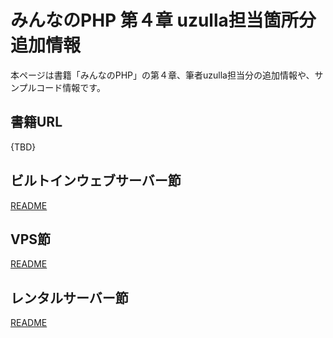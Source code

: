 # みんなのPHP 第４章 uzulla担当箇所分追加情報

本ページは書籍「みんなのPHP」の第４章、筆者uzulla担当分の追加情報や、サンプルコード情報です。

## 書籍URL

{TBD}

## ビルトインウェブサーバー節

[README](2_built-in-web-server.md)

## VPS節

[README](3_vps.md)

## レンタルサーバー節

[README](4_hosting-server.md)

